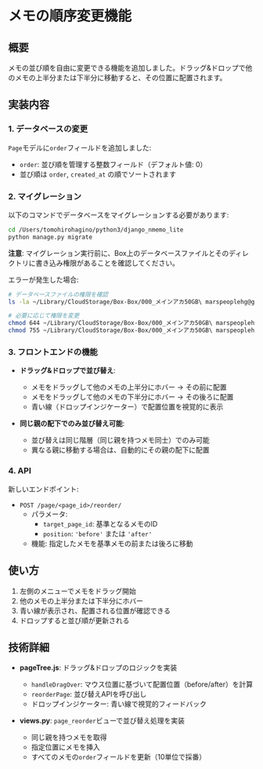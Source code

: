 # メモの順序変更機能

## 概要

メモの並び順を自由に変更できる機能を追加しました。ドラッグ&ドロップで他のメモの上半分または下半分に移動すると、その位置に配置されます。

## 実装内容

### 1. データベースの変更

`Page`モデルに`order`フィールドを追加しました:
- `order`: 並び順を管理する整数フィールド（デフォルト値: 0）
- 並び順は `order`, `created_at` の順でソートされます

### 2. マイグレーション

以下のコマンドでデータベースをマイグレーションする必要があります:

```bash
cd /Users/tomohirohagino/python3/django_nmemo_lite
python manage.py migrate
```

**注意**: マイグレーション実行前に、Box上のデータベースファイルとそのディレクトリに書き込み権限があることを確認してください。

エラーが発生した場合:
```bash
# データベースファイルの権限を確認
ls -la ~/Library/CloudStorage/Box-Box/000_メインアカ50GB\ marspeoplehg@gmail.com/django_nmemo_lite/db/

# 必要に応じて権限を変更
chmod 644 ~/Library/CloudStorage/Box-Box/000_メインアカ50GB\ marspeoplehg@gmail.com/django_nmemo_lite/db/db.sqlite3
chmod 755 ~/Library/CloudStorage/Box-Box/000_メインアカ50GB\ marspeoplehg@gmail.com/django_nmemo_lite/db/
```

### 3. フロントエンドの機能

- **ドラッグ&ドロップで並び替え**:
  - メモをドラッグして他のメモの上半分にホバー → その前に配置
  - メモをドラッグして他のメモの下半分にホバー → その後ろに配置
  - 青い線（ドロップインジケーター）で配置位置を視覚的に表示
  
- **同じ親の配下でのみ並び替え可能**:
  - 並び替えは同じ階層（同じ親を持つメモ同士）でのみ可能
  - 異なる親に移動する場合は、自動的にその親の配下に配置

### 4. API

新しいエンドポイント:
- `POST /page/<page_id>/reorder/`
  - パラメータ:
    - `target_page_id`: 基準となるメモのID
    - `position`: `'before'` または `'after'`
  - 機能: 指定したメモを基準メモの前または後ろに移動

## 使い方

1. 左側のメニューでメモをドラッグ開始
2. 他のメモの上半分または下半分にホバー
3. 青い線が表示され、配置される位置が確認できる
4. ドロップすると並び順が更新される

## 技術詳細

- **pageTree.js**: ドラッグ&ドロップのロジックを実装
  - `handleDragOver`: マウス位置に基づいて配置位置（before/after）を計算
  - `reorderPage`: 並び替えAPIを呼び出し
  - ドロップインジケーター: 青い線で視覚的フィードバック

- **views.py**: `page_reorder`ビューで並び替え処理を実装
  - 同じ親を持つメモを取得
  - 指定位置にメモを挿入
  - すべてのメモの`order`フィールドを更新（10単位で採番）



